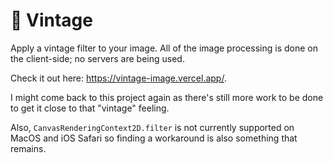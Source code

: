 # 📜 Vintage

Apply a vintage filter to your image. All of the image processing is done on the client-side; no servers are being used.

Check it out here: https://vintage-image.vercel.app/.

I might come back to this project again as there's still more work to be done to get it close to that "vintage" feeling.

Also, `CanvasRenderingContext2D.filter` is not currently supported on MacOS and iOS Safari so finding a workaround is also something that remains.
